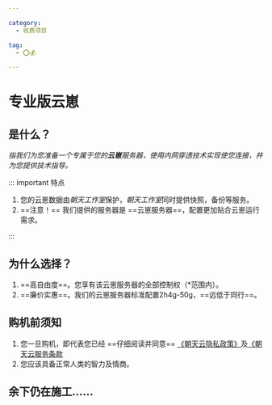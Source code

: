 ```yaml
---

category:
  - 收费项目

tag:
  - ⭕💰

---
```


# 专业版云崽

## 是什么？
*指我们为您准备一个专属于您的**云崽**服务器，使用内网穿透技术实现使您连接，并为您提供技术指导。*

::: important 特点

1. 您的云崽数据由*朝天工作室*保护，*朝天工作室*同时提供快照，备份等服务。
2. ==注意！== 我们提供的服务器是 ==云崽服务器==，配置更加贴合云崽运行需求。

:::

## 为什么选择？

1. ==高自由度==。您享有该云崽服务器的全部控制权（*范围内）。 <Badge text="*" type="tip" />
2. ==廉价实惠==。我们的云崽服务器标准配置2h4g-50g，==远低于同行==。

## 购机前须知

1. 您一旦购机，即代表您已经 ==仔细阅读并同意== [《朝天云隐私政策》]()及[《朝天云服务条款]()
2. 您应该具备正常人类的智力及情商。

## 余下仍在施工......